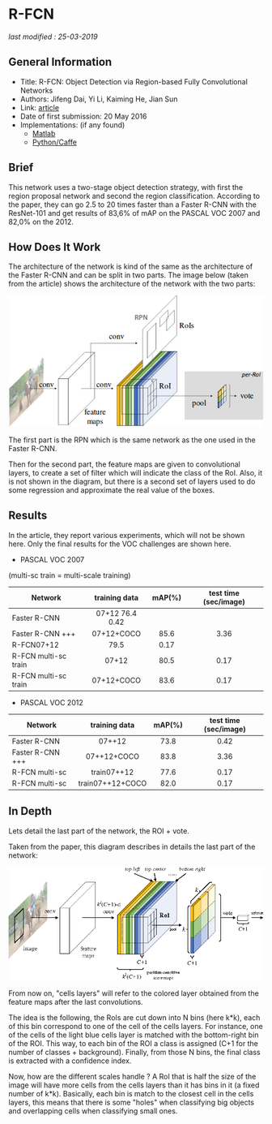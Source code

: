 # R-FCN

_last modified : 25-03-2019_

## General Information

- Title: R-FCN: Object Detection via Region-based Fully Convolutional Networks
- Authors: Jifeng Dai, Yi Li, Kaiming He, Jian Sun
- Link: [article](https://arxiv.org/abs/1605.06409)
- Date of first submission: 20 May 2016
- Implementations: (if any found)
    - [Matlab](https://github.com/daijifeng001/R-FCN)
    - [Python/Caffe](https://github.com/YuwenXiong/py-R-FCN)

## Brief

This network uses a two-stage object detection strategy, with first the region proposal network and second the region classification.
According to the paper, they can go 2.5 to 20 times faster than a Faster R-CNN with the ResNet-101 and get results of 83,6% of mAP on the PASCAL VOC 2007 and 82,0% on the 2012.

## How Does It Work

The architecture of the network is kind of the same as the architecture of the Faster R-CNN and can be split in two parts. The image below (taken from the article) shows the architecture of the network with the two parts:

![Network architecture](https://raw.githubusercontent.com/D3lt4lph4/papers/master/docs/images/imagedetection/rfcn/network.jpg "R-FCN")

The first part is the RPN which is the same network as the one used in the Faster R-CNN.

Then for the second part, the feature maps are given to convolutional layers, to create a set of filter which will indicate the class of the RoI. Also, it is not shown in the diagram, but there is a second set of layers used to do some regression and approximate the real value of the boxes.

## Results

In the article, they report various experiments, which will not be shown here. Only the final results for the VOC challenges are shown here.

- PASCAL VOC 2007

(multi-sc train = multi-scale training)

| Network | training data | mAP(%) | test time (sec/image) |
|---------|:-------------:|:------:|:---------------------:|
| Faster R-CNN | 07+12 76.4 0.42 |
| Faster R-CNN +++ | 07+12+COCO | 85.6 | 3.36 |
| R-FCN07+12 | 79.5 | 0.17 |
| R-FCN multi-sc train | 07+12 | 80.5 | 0.17 |
| R-FCN multi-sc train | 07+12+COCO | 83.6 | 0.17 |

- PASCAL VOC 2012

| Network | training data | mAP(%) | test time (sec/image) |
|---------|:-------------:|:------:|:---------------------:|
| Faster R-CNN | 07++12 | 73.8 | 0.42 |
| Faster R-CNN +++ | 07++12+COCO | 83.8 | 3.36 |
| R-FCN multi-sc | train07++12 | 77.6 | 0.17 |
| R-FCN multi-sc | train07++12+COCO | 82.0 | 0.17 |

## In Depth

Lets detail the last part of the network, the ROI + vote.

Taken from the paper, this diagram describes in details the last part of the network:

![Network details](https://raw.githubusercontent.com/D3lt4lph4/papers/master/docs/images/imagedetection/rfcn/networkdetails.png "R-FCN")

From now on, "cells layers" will refer to the colored layer obtained from the feature maps after the last convolutions.

The idea is the following, the RoIs are cut down into N bins (here k*k), each of this bin correspond to one of the cell of the cells layers. For instance, one of the cells of the light blue cells layer is matched with the bottom-right bin of the ROI. This way, to each bin of the ROI a class is assigned (C+1 for the number of classes + background). Finally, from those N bins, the final class is extracted with a confidence index.

Now, how are the different scales handle ? A RoI that is half the size of the image will have more cells from the cells layers than it has bins in it (a fixed number of k*k). Basically, each bin is match to the closest cell in the cells layers, this means that there is some "holes" when classifying big objects and overlapping cells when classifying small ones.